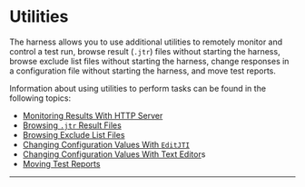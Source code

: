 <!---
  $Id$

  Copyright (c) 2001, 2024, Oracle and/or its affiliates. All rights reserved.
  DO NOT ALTER OR REMOVE COPYRIGHT NOTICES OR THIS FILE HEADER.

  This code is free software; you can redistribute it and/or modify it
  under the terms of the GNU General Public License version 2 only, as
  published by the Free Software Foundation.  Oracle designates this
  particular file as subject to the "Classpath" exception as provided
  by Oracle in the LICENSE file that accompanied this code.

  This code is distributed in the hope that it will be useful, but WITHOUT
  ANY WARRANTY; without even the implied warranty of MERCHANTABILITY or
  FITNESS FOR A PARTICULAR PURPOSE.  See the GNU General Public License
  version 2 for more details (a copy is included in the LICENSE file that
  accompanied this code).

  You should have received a copy of the GNU General Public License version
  2 along with this work; if not, write to the Free Software Foundation,
  Inc., 51 Franklin St, Fifth Floor, Boston, MA 02110-1301 USA.

  Please contact Oracle, 500 Oracle Parkway, Redwood Shores, CA 94065 USA
  or visit www.oracle.com if you need additional information or have any
  questions.
-->

# Utilities

The harness allows you to use additional utilities to remotely monitor and control a test run,
browse result (`.jtr`) files without starting the harness, browse exclude list files without
starting the harness, change responses in a configuration file without starting the harness, and
move test reports.

Information about using utilities to perform tasks can be found in the following topics:

-   [Monitoring Results With HTTP Server](httpServer.html)
-   [Browsing `.jtr` Result Files](browseJTR.html)
-   [Browsing Exclude List Files](browseJTX.html)
-   [Changing Configuration Values With `EditJTI`](editConfig.html)
-   [Changing Configuration Values With Text Editor](textEditor.html)s
-   [Moving Test Reports](moveReports.html)

----------------------------------------------------------------------------------------------------


